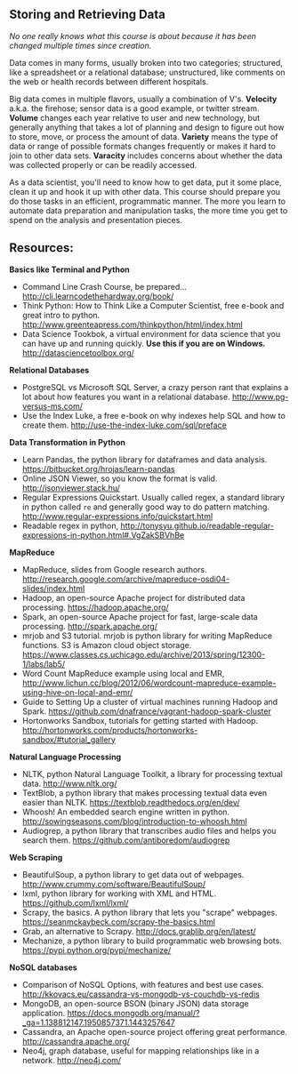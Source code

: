 ## Storing and Retrieving Data

_No one really knows what this course is about because it has been changed multiple times since creation._

Data comes in many forms, usually broken into two categories; structured, like a spreadsheet or a relational database; unstructured, like comments on the web or health records between different hospitals.

Big data comes in multiple flavors, usually a combination of V's.
**__Velocity__** a.k.a. the firehose; sensor data is a good example, or twitter stream.
**__Volume__** changes each year relative to user and new technology, but generally anything that takes a lot of planning and design to figure out how to store, move, or process the amount of data. 
**__Variety__** means the type of data or range of possible formats changes frequently or makes it hard to join to other data sets.
**__Varacity__** includes concerns about whether the data was collected properly or can be readily accessed.

As a data scientist, you'll need to know how to get data, put it some place, clean it up and hook it up with other data. This course should prepare you do those tasks in an efficient, programmatic manner. The more you learn to automate data preparation and manipulation tasks, the more time you get to spend on the analysis and presentation pieces.

## Resources:

**Basics like Terminal and Python**
- Command Line Crash Course, be prepared... http://cli.learncodethehardway.org/book/
- Think Python: How to Think Like a Computer Scientist, free e-book and great intro to python. http://www.greenteapress.com/thinkpython/html/index.html
- Data Science Tookbok, a virtual environment for data science that you can have up and running quickly. **__Use this if you are on Windows.__** http://datasciencetoolbox.org/

**Relational Databases**
- PostgreSQL vs Microsoft SQL Server, a crazy person rant that explains a lot about how features you want in a relational database. http://www.pg-versus-ms.com/
- Use the Index Luke, a free e-book on why indexes help SQL and how to create them. http://use-the-index-luke.com/sql/preface

**Data Transformation in Python**
- Learn Pandas, the python library for dataframes and data analysis. https://bitbucket.org/hrojas/learn-pandas
- Online JSON Viewer, so you know the format is valid. http://jsonviewer.stack.hu/
- Regular Expressions Quickstart. Usually called regex, a standard library in python called `re` and generally good way to do pattern matching. http://www.regular-expressions.info/quickstart.html
- Readable regex in python, http://tonysyu.github.io/readable-regular-expressions-in-python.html#.VgZakSBVhBe

**MapReduce**
- MapReduce, slides from Google research authors. http://research.google.com/archive/mapreduce-osdi04-slides/index.html
- Hadoop, an open-source Apache project for distributed data processing. https://hadoop.apache.org/
- Spark, an open-source Apache project for fast, large-scale data processing. http://spark.apache.org/
- mrjob and S3 tutorial. mrjob is python library for writing MapReduce functions. S3 is Amazon cloud object storage. https://www.classes.cs.uchicago.edu/archive/2013/spring/12300-1/labs/lab5/
- Word Count MapReduce example using local and EMR, http://www.lichun.cc/blog/2012/06/wordcount-mapreduce-example-using-hive-on-local-and-emr/
- Guide to Setting Up a cluster of virtual machines running Hadoop and Spark. https://github.com/dnafrance/vagrant-hadoop-spark-cluster
- Hortonworks Sandbox, tutorials for getting started with Hadoop. http://hortonworks.com/products/hortonworks-sandbox/#tutorial_gallery

**Natural Language Processing**
- NLTK, python Natural Language Toolkit, a library for processing textual data. http://www.nltk.org/
- TextBlob, a python library that makes processing textual data even easier than NLTK. https://textblob.readthedocs.org/en/dev/
- Whoosh! An embedded search engine written in python. http://sowingseasons.com/blog/introduction-to-whoosh.html
- Audiogrep, a python library that transcribes audio files and helps you search them. https://github.com/antiboredom/audiogrep

**Web Scraping**
- BeautifulSoup, a python library to get data out of webpages. http://www.crummy.com/software/BeautifulSoup/
- lxml, python library for working with XML and HTML. https://github.com/lxml/lxml/
- Scrapy, the basics. A python library that lets you "scrape" webpages. https://seanmckaybeck.com/scrapy-the-basics.html
- Grab, an alternative to Scrapy. http://docs.grablib.org/en/latest/
- Mechanize, a python library to build programmatic web browsing bots. https://pypi.python.org/pypi/mechanize/

**NoSQL databases**
- Comparison of NoSQL Options, with features and best use cases. http://kkovacs.eu/cassandra-vs-mongodb-vs-couchdb-vs-redis
- MongoDB, an open-source BSON (binary JSON) data storage application. https://docs.mongodb.org/manual/?_ga=1.138812147.1950857371.1443257647
- Cassandra, an Apache open-source project offering great performance. http://cassandra.apache.org/
- Neo4j, graph database, useful for mapping relationships like in a network. http://neo4j.com/